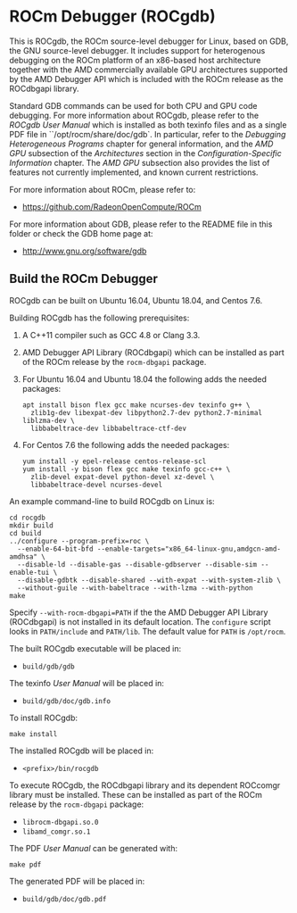 ROCm Debugger (ROCgdb)
======================

This is ROCgdb, the ROCm source-level debugger for Linux, based on GDB, the GNU
source-level debugger. It includes support for heterogenous debugging on the
ROCm platform of an x86-based host architecture together with the AMD
commercially available GPU architectures supported by the AMD Debugger API which
is included with the ROCm release as the ROCdbgapi library.

Standard GDB commands can be used for both CPU and GPU code debugging. For more
information about ROCgdb, please refer to the *ROCgdb User Manual* which is
installed as both texinfo files and as a single PDF file in
``/opt/rocm/share/doc/gdb`. In particular, refer to the *Debugging Heterogeneous
Programs* chapter for general information, and the *AMD GPU* subsection of the
*Architectures* section in the *Configuration-Specific Information* chapter. The
*AMD GPU* subsection also provides the list of features not currently
implemented, and known current restrictions.

For more information about ROCm, please refer to:

- https://github.com/RadeonOpenCompute/ROCm

For more information about GDB, please refer to the README file in this folder
or check the GDB home page at:

- http://www.gnu.org/software/gdb

Build the ROCm Debugger
-----------------------

ROCgdb can be built on Ubuntu 16.04, Ubuntu 18.04, and Centos 7.6.

Building ROCgdb has the following prerequisites:

1. A C++11 compiler such as GCC 4.8 or Clang 3.3.

2. AMD Debugger API Library (ROCdbgapi) which can be installed as part of the
   ROCm release by the ``rocm-dbgapi`` package.

3. For Ubuntu 16.04 and Ubuntu 18.04 the following adds the needed packages:

   ````shell
   apt install bison flex gcc make ncurses-dev texinfo g++ \
     zlib1g-dev libexpat-dev libpython2.7-dev python2.7-minimal liblzma-dev \
     libbabeltrace-dev libbabeltrace-ctf-dev
   ````

4. For Centos 7.6 the following adds the needed packages:

   ````shell
   yum install -y epel-release centos-release-scl
   yum install -y bison flex gcc make texinfo gcc-c++ \
     zlib-devel expat-devel python-devel xz-devel \
     libbabeltrace-devel ncurses-devel
   ````

An example command-line to build ROCgdb on Linux is:

````shell
cd rocgdb
mkdir build
cd build
../configure --program-prefix=roc \
  --enable-64-bit-bfd --enable-targets="x86_64-linux-gnu,amdgcn-amd-amdhsa" \
  --disable-ld --disable-gas --disable-gdbserver --disable-sim --enable-tui \
  --disable-gdbtk --disable-shared --with-expat --with-system-zlib \
  --without-guile --with-babeltrace --with-lzma --with-python
make
````

Specify ``--with-rocm-dbgapi=PATH`` if the the AMD Debugger API Library
(ROCdbgapi) is not installed in its default location. The ``configure`` script
looks in ``PATH/include`` and ``PATH/lib``. The default value for ``PATH`` is
``/opt/rocm``.

The built ROCgdb executable will be placed in:

- ``build/gdb/gdb``

The texinfo *User Manual* will be placed in:

- ``build/gdb/doc/gdb.info``

To install ROCgdb:

````shell
make install
````

The installed ROCgdb will be placed in:

- ``<prefix>/bin/rocgdb``

To execute ROCgdb, the ROCdbgapi library and its dependent ROCcomgr library must
be installed. These can be installed as part of the ROCm release by the
``rocm-dbgapi`` package:

- ``librocm-dbgapi.so.0``
- ``libamd_comgr.so.1``

The PDF *User Manual* can be generated with:

````shell
make pdf
````

The generated PDF will be placed in:

- ``build/gdb/doc/gdb.pdf``
